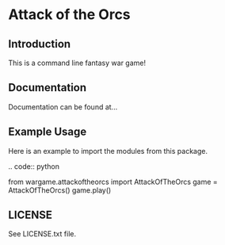 Attack of the Orcs
==================

Introduction
-------------
This is a command line fantasy war game!

Documentation
--------------
Documentation can be found at...

Example Usage
-------------
Here is an example to import the modules from this package.

.. code:: python

from wargame.attackoftheorcs import AttackOfTheOrcs
game = AttackOfTheOrcs()
game.play()

LICENSE
-------
See LICENSE.txt file.

